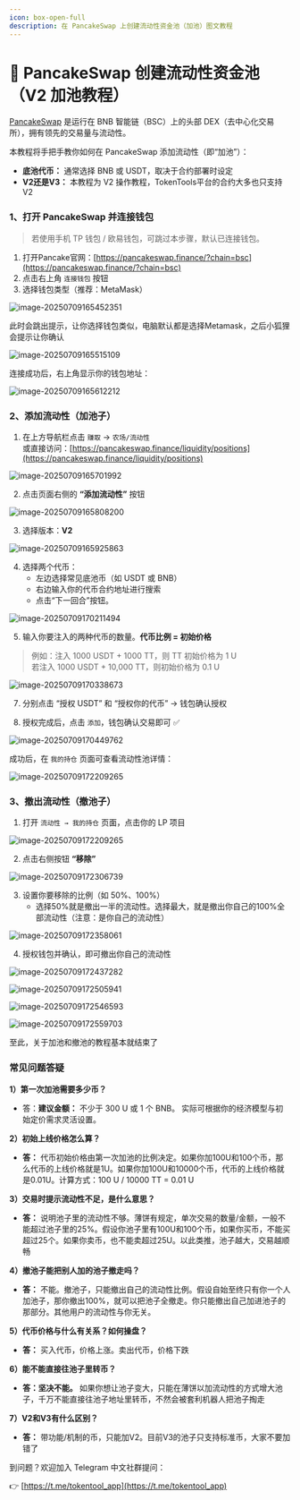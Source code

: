```yaml
---
icon: box-open-full
description: 在 PancakeSwap 上创建流动性资金池（加池）图文教程
---
```



# 🥞 PancakeSwap 创建流动性资金池（V2 加池教程）

[PancakeSwap](https://pancakeswap.finance/?chain=bsc) 是运行在 BNB 智能链（BSC）上的头部 DEX（去中心化交易所），拥有领先的交易量与流动性。

本教程将手把手教你如何在 PancakeSwap 添加流动性（即“加池”）：

- **底池代币：** 通常选择 BNB 或 USDT，取决于合约部署时设定
- **V2还是V3：** 本教程为 V2 操作教程，TokenTools平台的合约大多也只支持V2



### 1、打开 PancakeSwap 并连接钱包

> 若使用手机 TP 钱包 / 欧易钱包，可跳过本步骤，默认已连接钱包。

1. 打开Pancake官网：[https://pancakeswap.finance/?chain=bsc](https://pancakeswap.finance/?chain=bsc)  
2. 点击右上角 `连接钱包` 按钮  
3. 选择钱包类型（推荐：MetaMask）

![image-20250709165452351](../.gitbook/assets/other/addlp//image-20250709165452351.png)



此时会跳出提示，让你选择钱包类似，电脑默认都是选择Metamask，之后小狐狸会提示让你确认

![image-20250709165515109](../.gitbook/assets/other/addlp//image-20250709165515109.png)

连接成功后，右上角显示你的钱包地址：

![image-20250709165612212](../.gitbook/assets/other/addlp//image-20250709165612212.png)

### 2、添加流动性（加池子）

1. 在上方导航栏点击 `赚取` → `农场/流动性`  
   或直接访问：[https://pancakeswap.finance/liquidity/positions](https://pancakeswap.finance/liquidity/positions)

![image-20250709165701992](../.gitbook/assets/other/addlp//image-20250709165701992.png)



2. 点击页面右侧的 **“添加流动性”** 按钮



![image-20250709165808200](../.gitbook/assets/other/addlp//image-20250709165808200.png)



3. 选择版本：**V2**

![image-20250709165925863](../.gitbook/assets/other/addlp//image-20250709165925863.png)

4. 选择两个代币：
   - 左边选择常见底池币（如 USDT 或 BNB）
   - 右边输入你的代币合约地址进行搜索
   - 点击“下一回合”按钮。

![image-20250709170211494](../.gitbook/assets/other/addlp//image-20250709170211494.png)

5. 输入你要注入的两种代币的数量。**代币比例 = 初始价格**

> 例如：注入 1000 USDT + 1000 TT，则 TT 初始价格为 1 U  
> 若注入 1000 USDT + 10,000 TT，则初始价格为 0.1 U



![image-20250709170338673](../.gitbook/assets/other/addlp//image-20250709170338673.png)

7. 分别点击 “授权 USDT” 和 “授权你的代币” → 钱包确认授权

8. 授权完成后，点击 `添加`，钱包确认交易即可 ✅

![image-20250709170449762](../.gitbook/assets/other/addlp//image-20250709170449762.png)

成功后，在 `我的持仓` 页面可查看流动性池详情：

![image-20250709172209265](../.gitbook/assets/other/addlp//image-20250709172209265.png)

### 3、撤出流动性（撤池子）

1. 打开 `流动性 → 我的持仓` 页面，点击你的 LP 项目

![image-20250709172209265](../.gitbook/assets/other/addlp//image-20250709172209265.png)

2. 点击右侧按钮 **“移除”**


![image-20250709172306739](../.gitbook/assets/other/addlp//image-20250709172306739.png)

3. 设置你要移除的比例（如 50%、100%）
	- 选择50%就是撤出一半的流动性。选择最大，就是撤出你自己的100%全部流动性（注意：是你自己的流动性）

![image-20250709172358061](../.gitbook/assets/other/addlp//image-20250709172358061.png)

4. 授权钱包并确认，即可撤出你自己的流动性

![image-20250709172437282](../.gitbook/assets/other/addlp//image-20250709172437282.png)



![image-20250709172505941](../.gitbook/assets/other/addlp//image-20250709172505941.png)



![image-20250709172546593](../.gitbook/assets/other/addlp//image-20250709172546593.png)



![image-20250709172559703](../.gitbook/assets/other/addlp//image-20250709172559703.png)

至此，关于加池和撤池的教程基本就结束了


### 常见问题答疑

**1）第一次加池需要多少币？**

- 答：**建议金额：** 不少于 300 U 或 1 个 BNB。  实际可根据你的经济模型与初始定价需求灵活设置。

**2）初始上线价格怎么算？**

- **答：** 代币初始价格由第一次加池的比例决定。如果你加100U和100个币，那么代币的上线价格就是1U。如果你加100U和10000个币，代币的上线价格就是0.01U。计算方式：100 U / 10000 TT  = 0.01 U 

**3）交易时提示流动性不足，是什么意思？**

- **答：** 说明池子里的流动性不够。薄饼有规定，单次交易的数量/金额，一般不能超过池子里的25%。假设你池子里有100U和100个币，如果你买币，不能买超过25个。如果你卖币，也不能卖超过25U。以此类推，池子越大，交易越顺畅

**4）撤池子能把别人加的池子撤走吗？**

- **答：** 不能。撤池子，只能撤出自己的流动性比例。假设自始至终只有你一个人加池子，那你撤出100%，就可以把池子全撤走。你只能撤出自己加进池子的那部分。其他用户的流动性与你无关。

**5）代币价格与什么有关系？如何操盘？**

- **答：** 买入代币，价格上涨。卖出代币，价格下跌

**6）能不能直接往池子里转币？**

- **答：坚决不能。** 如果你想让池子变大，只能在薄饼以加流动性的方式增大池子，千万不能直接往池子地址里转币，不然会被套利机器人把池子掏走

**7）V2和V3有什么区别？**

- **答：** 带功能/机制的币，只能加V2。目前V3的池子只支持标准币，大家不要加错了



到问题？欢迎加入 Telegram 中文社群提问：

👉 [https://t.me/tokentool_app](https://t.me/tokentool_app)
